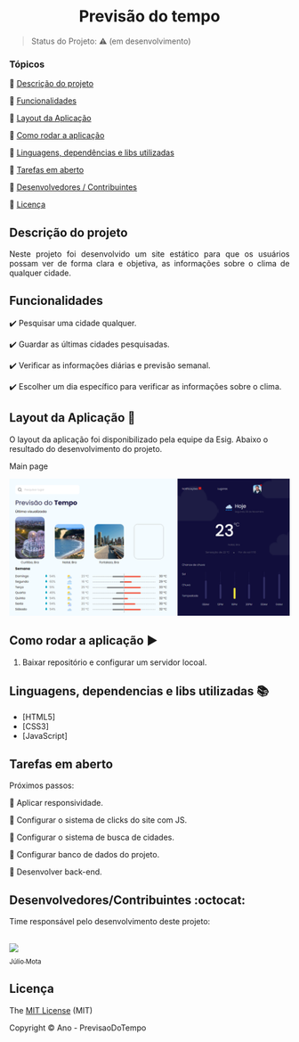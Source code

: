 <h1 align="center">Previsão do tempo</h1>

> Status do Projeto: :warning: (em desenvolvimento)

### Tópicos

:small_blue_diamond: [Descrição do projeto](#descrição-do-projeto)

:small_blue_diamond: [Funcionalidades](#funcionalidades)

:small_blue_diamond: [Layout da Aplicação](#layout-da-aplicação-dash)

:small_blue_diamond: [Como rodar a aplicação](#como-rodar-a-aplicação-arrow_forward)

:small_blue_diamond: [Linguagens, dependências e libs utilizadas](#linguagens-dependencias-e-libs-utilizadas-books)

:small_blue_diamond: [Tarefas em aberto](#tarefas-em-aberto)

:small_blue_diamond: [Desenvolvedores / Contribuintes](#desenvolvedores-contribuintes)

:small_blue_diamond: [Licença](#licença)

## Descrição do projeto 

<p align="justify">
  Neste projeto foi desenvolvido um site estático para que os usuários possam ver de forma clara e objetiva, as informações sobre o clima de qualquer cidade. 
</p>

## Funcionalidades

:heavy_check_mark: Pesquisar uma cidade qualquer.

:heavy_check_mark: Guardar as últimas cidades pesquisadas.

:heavy_check_mark: Verificar as informações diárias e previsão semanal.

:heavy_check_mark: Escolher um dia específico para verificar as informações sobre o clima.

## Layout da Aplicação :dash:

O layout da aplicação foi disponibilizado pela equipe da Esig.
Abaixo o resultado do desenvolvimento do projeto.

Main page

<img src="https://github.com/juliocamposmota/PrevisaoDoTempo/blob/main/github/layout.PNG" width=650 heigth=550>

## Como rodar a aplicação :arrow_forward:

1. Baixar repositório e configurar um servidor locoal.

## Linguagens, dependencias e libs utilizadas :books:

- [HTML5]
- [CSS3]
- [JavaScript]

## Tarefas em aberto

Próximos passos:

:memo: Aplicar responsividade.

:memo: Configurar o sistema de clicks do site com JS.

:memo: Configurar o sistema de busca de cidades.

:memo: Configurar banco de dados do projeto.

:memo: Desenvolver back-end.

## Desenvolvedores/Contribuintes :octocat:

Time responsável pelo desenvolvimento deste projeto: <br> <br>

[<img src="https://avatars3.githubusercontent.com/u/68956245?s=460&u=b7f1c48f3332d7dc29f2ec71c70116c6efff47d0&v=4" width=115><br><sub>Júlio Mota</sub>](https://github.com/juliocamposmota)

## Licença 

The [MIT License]() (MIT)

Copyright :copyright: Ano - PrevisaoDoTempo
